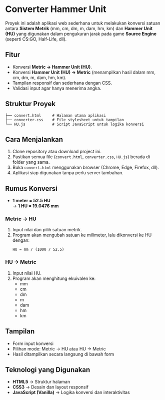 # Converter Hammer Unit

Proyek ini adalah aplikasi web sederhana untuk melakukan konversi satuan antara **Sistem Metrik** (mm, cm, dm, m, dam, hm, km) dan **Hammer Unit (HU)** yang digunakan dalam pengukuran jarak pada game **Source Engine** (seperti CS:GO, Half-Life, dll).

## Fitur
- Konversi **Metric → Hammer Unit (HU)**.
- Konversi **Hammer Unit (HU) → Metric** (menampilkan hasil dalam mm, cm, dm, m, dam, hm, km).
- Tampilan responsif dan sederhana dengan CSS.
- Validasi input agar hanya menerima angka.

## Struktur Proyek
```
├── convert.html     # Halaman utama aplikasi
├── converter.css    # File stylesheet untuk tampilan
└── HU.js            # Script JavaScript untuk logika konversi
```

##  Cara Menjalankan
1. Clone repository atau download project ini.
2. Pastikan semua file (`convert.html`, `converter.css`, `HU.js`) berada di folder yang sama.
3. Buka `convert.html` menggunakan browser (Chrome, Edge, Firefox, dll).
4. Aplikasi siap digunakan tanpa perlu server tambahan.

## Rumus Konversi
- **1 meter = 52.5 HU**  
  → **1 HU ≈ 19.0476 mm**

### Metric → HU
1. Input nilai dan pilih satuan metrik.
2. Program akan mengubah satuan ke milimeter, lalu dikonversi ke HU dengan:
   ```
   HU = mm / (1000 / 52.5)
   ```

### HU → Metric
1. Input nilai HU.
2. Program akan menghitung ekuivalen ke:
   - mm
   - cm
   - dm
   - m
   - dam
   - hm
   - km

## Tampilan
- Form input konversi
- Pilihan mode: Metric → HU atau HU → Metric
- Hasil ditampilkan secara langsung di bawah form

## Teknologi yang Digunakan
- **HTML5** → Struktur halaman
- **CSS3** → Desain dan layout responsif
- **JavaScript (Vanilla)** → Logika konversi dan interaktivitas


